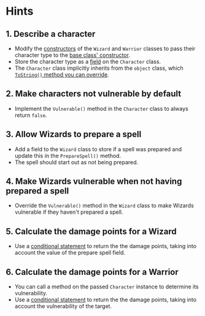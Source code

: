 # Hints

## 1. Describe a character

- Modify the [constructors][constructor-syntax] of the `Wizard` and `Warrior` classes to pass their character type to the [base class' constructor][instance-constructors].
- Store the character type as a [field][fields] on the `Character` class.
- The `Character` class implicitly inherits from the `object` class, which [`ToString()` method you can override][override-tostring].

## 2. Make characters not vulnerable by default

- Implement the `Vulnerable()` method in the `Character` class to always return `false`.

## 3. Allow Wizards to prepare a spell

- Add a field to the `Wizard` class to store if a spell was prepared and update this in the `PrepareSpell()` method.
- The spell should start out as not being prepared.

## 4. Make Wizards vulnerable when not having prepared a spell

- Override the `Vulnerable()` method in the `Wizard` class to make Wizards vulnerable if they haven't prepared a spell.

## 5. Calculate the damage points for a Wizard

- Use a [conditional statement][if-else] to return the the damage points, taking into account the value of the prepare spell field.

## 6. Calculate the damage points for a Warrior

- You can call a method on the passed `Character` instance to determine its vulnerability.
- Use a [conditional statement][if-else] to return the the damage points, taking into account the vulnerability of the target.

[constructor-syntax]: https://docs.microsoft.com/en-us/dotnet/csharp/programming-guide/classes-and-structs/constructors#constructor-syntax
[instance-constructors]: https://docs.microsoft.com/en-us/dotnet/csharp/programming-guide/classes-and-structs/instance-constructors
[fields]: https://docs.microsoft.com/en-us/dotnet/csharp/programming-guide/classes-and-structs/fields
[override-tostring]: https://docs.microsoft.com/en-us/dotnet/csharp/programming-guide/classes-and-structs/how-to-override-the-tostring-method
[if-else]: https://docs.microsoft.com/en-us/dotnet/csharp/language-reference/keywords/if-else
